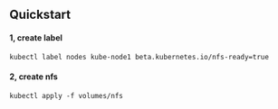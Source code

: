 ## Quickstart

#### 1, create label
```
kubectl label nodes kube-node1 beta.kubernetes.io/nfs-ready=true
```

#### 2, create nfs
```
kubectl apply -f volumes/nfs
```
